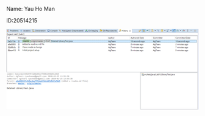 Name: Yau Ho Man

ID:20514215

![History Screen Shot](https://github.com/AgTears/Comp3111-Lab1/blob/master/ss.PNG)